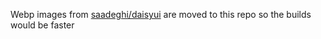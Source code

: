 Webp images from [saadeghi/daisyui](https://github.com/saadeghi/daisyui) are moved to this repo so the builds would be faster
